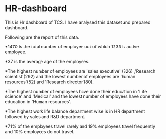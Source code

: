 # HR-dashboard

This is Hr dashboard of TCS. I have analysed this dataset and prepared dashboard.

Following are the report of this data.

*1470 is the total number of employee out of which 1233 is active employee. 

*37 is the average age of the employees.

*The highest number of employees are 'sales executive' (326) ,'Research scientist'(292) and the lowest number of employees are 'human resources'(52) and 'Research director'(80).  

*The highest number of employees have done their education in 'Life science' and  'Medical' and the lowest number of employees have done their education in 'Human resources'. 

*The highest work life balance department wise is in HR department  followed by sales and R&D  department. 

*71% of the employees travel rarely and 19% employees travel frequently and 10% employees do not travel.


